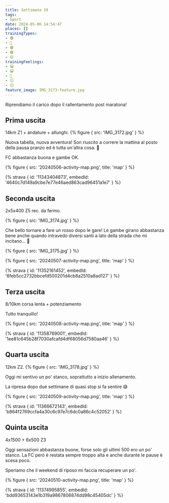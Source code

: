 ```yaml
---
title: Settimana 19
tags:
- Sport
date: 2024-05-06 14:54:47
places: []
trainingTypes:
- 🟢
- 🔴
- 🟢
- 🟢
- 🟡
trainingFeelings:
- 😀
- 😀
- 🙂
- 😐
- 😐
feature_image: IMG_3173-feature.jpg
---
```


Riprendiamo il carico dopo il rallentamento post maratona!
<!--more--> 

## Prima uscita
14km Z1 + andature + allunghi.
{% figure { src: 'IMG_3172.jpg' } %}

Nuova tabella, nuova avventura!
Son riuscito a correre la mattina al posto della pausa pranzo ed è tutta un'altra cosa. 🥳

FC abbastanza buona e gambe OK.

{% figure { src: '20240506-activity-map.png', title: 'map' } %}

{% strava { id: '11343404873', embedId: '4640c7d149a9cbe7e77e46aed863cad96451a1e7' } %}

## Seconda uscita
2x5x400 Z5 rec. da fermo.

{% figure { src: 'IMG_3174.jpg' } %}

Che bello tornare a fare un rosso dopo le gare! 
Le gambe girano abbastanza bene anche quando intravedo diversi santi a lato della strada che mi incitano... 👻

{% figure { src: 'IMG_3175.jpg' } %}

{% figure { src: '20240507-activity-map.png', title: 'map' } %}

{% strava { id: '11352161452', embedId: '6feb5cc2732bbcefd500201d4cb8a2510a8ad127' } %}

## Terza uscita
8/10km corsa lenta + potenziamento

Tutto tranquillo!

{% figure { src: '20240508-activity-map.png', title: 'map' } %}

{% strava { id: '11358769001', embedId: '1ee81c645b28f7030afcafd4df68056d7580aa46' } %}

## Quarta uscita
12km Z2.
{% figure { src: 'IMG_3178.jpg' } %}

Oggi mi sentivo un po' stanco, soprattutto a inizio allenamento.

La ripresa dopo due settimane di quasi stop si fa sentire 😅

{% figure { src: '20240509-activity-map.png', title: 'map' } %}

{% strava { id: '11366672143', embedId: 'b864f2769ccfa4a30c6c97e7c6dc0a86c4c52052' } %}

## Quinta uscita
4x1500 + 6x500 Z3

Oggi sensazioni abbastanza buone, forse solo gli ultimi 500 ero un po' stanco. La FC però è restata sempre troppo alta e anche durante le pause è scesa poco.

Speriamo che il weekend di riposo mi faccia recuperare un po'.

{% figure { src: '20240510-activity-map.png', title: 'map' } %}

{% strava { id: '11374995855', embedId: 'bdd93653143e1b319a9867806874dd98c45405dc' } %}
